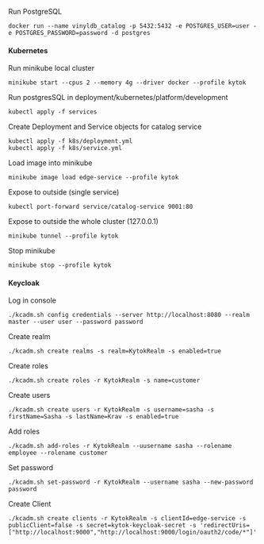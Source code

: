 Run PostgreSQL
```shell
docker run --name vinyldb_catalog -p 5432:5432 -e POSTGRES_USER=user -e POSTGRES_PASSWORD=password -d postgres
```

#### Kubernetes
Run minikube local cluster
```shell
minikube start --cpus 2 --memory 4g --driver docker --profile kytok
```
Run postgresSQL in deployment/kubernetes/platform/development
```shell
kubectl apply -f services
```
Create Deployment and Service objects for catalog service
```shell
kubectl apply -f k8s/deployment.yml
kubectl apply -f k8s/service.yml
```
Load image into minikube
```shell
minikube image load edge-service --profile kytok
```
Expose to outside (single service)
```shell
kubectl port-forward service/catalog-service 9001:80
```
Expose to outside the whole cluster (127.0.0.1)
```shell
minikube tunnel --profile kytok
```
Stop minikube
```shell
minikube stop --profile kytok
```

#### Keycloak
Log in console
```shell
./kcadm.sh config credentials --server http://localhost:8080 --realm master --user user --password password
```
Create realm
```shell
./kcadm.sh create realms -s realm=KytokRealm -s enabled=true
```
Create roles
```shell
./kcadm.sh create roles -r KytokRealm -s name=customer
```
Create users
```shell
./kcadm.sh create users -r KytokRealm -s username=sasha -s firstName=Sasha -s lastName=Krav -s enabled=true
```
Add roles
```shell
./kcadm.sh add-roles -r KytokRealm --uusername sasha --rolename employee --rolename customer
```
Set password
```shell
./kcadm.sh set-password -r KytokRealm --username sasha --new-password password
```
Create Client
```shell
./kcadm.sh create clients -r KytokRealm -s clientId=edge-service -s publicClient=false -s secret=kytok-keycloak-secret -s 'redirectUris=["http://localhost:9000","http://localhost:9000/login/oauth2/code/*"]'
```